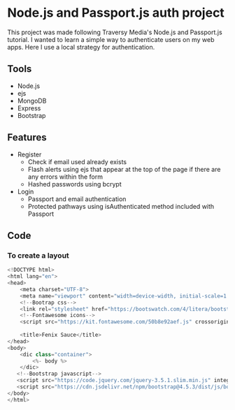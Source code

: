 # Node.js and Passport.js auth project
  This project was made following Traversy Media's Node.js and Passport.js tutorial. I wanted to learn a simple way to 
  authenticate users on my web apps. Here I use a local strategy for authentication.

## Tools
  * Node.js
  * ejs
  * MongoDB
  * Express
  * Bootstrap

## Features
  * Register
    - Check if email used already exists
    - Flash alerts using ejs that appear at the top of the page if there are any errors within the form
    - Hashed passwords using bcrypt
  * Login
    - Passport and email authentication
    - Protected pathways using isAuthenticated method included with Passport

## Code
### To create a layout 
```javascript
<!DOCTYPE html>
<html lang="en">
<head>
    <meta charset="UTF-8">
    <meta name="viewport" content="width=device-width, initial-scale=1.0">
    <!--Bootrap css-->
    <link rel="stylesheet" href="https://bootswatch.com/4/litera/bootstrap.min.css">
    <!--Fontawesome icons-->
    <script src="https://kit.fontawesome.com/50b8e92aef.js" crossorigin="anonymous"></script>
    
    <title>Fenix Sauce</title>
</head>
<body>
    <dic class="container">
        <%- body %>
    </dic>
   <!--Bootstrap javascript-->
   <script src="https://code.jquery.com/jquery-3.5.1.slim.min.js" integrity="sha384-DfXdz2htPH0lsSSs5nCTpuj/zy4C+OGpamoFVy38MVBnE+IbbVYUew+OrCXaRkfj" crossorigin="anonymous"></script>
   <script src="https://cdn.jsdelivr.net/npm/bootstrap@4.5.3/dist/js/bootstrap.bundle.min.js" integrity="sha384-ho+j7jyWK8fNQe+A12Hb8AhRq26LrZ/JpcUGGOn+Y7RsweNrtN/tE3MoK7ZeZDyx" crossorigin="anonymous"></script> 
</body>
</html>
```